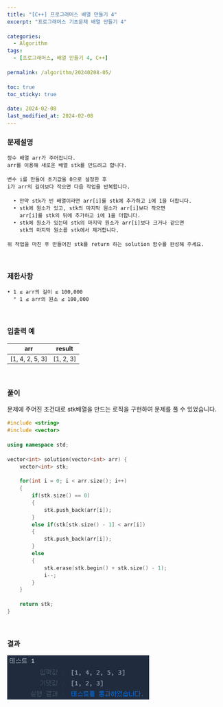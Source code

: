 ```yaml
---
title: "[C++] 프로그래머스 배열 만들기 4"
excerpt: "프로그래머스 기초문제 배열 만들기 4"

categories:
  - Algorithm
tags:
  - [프로그래머스, 배열 만들기 4, C++]

permalink: /algorithm/20240208-05/

toc: true
toc_sticky: true

date: 2024-02-08
last_modified_at: 2024-02-08
---
```


### 문제설명

    정수 배열 arr가 주어집니다.
    arr를 이용해 새로운 배열 stk를 만드려고 합니다.

    변수 i를 만들어 초기값을 0으로 설정한 후
    i가 arr의 길이보다 작으면 다음 작업을 반복합니다.

      • 만약 stk가 빈 배열이라면 arr[i]를 stk에 추가하고 i에 1을 더합니다.
      • stk에 원소가 있고, stk의 마지막 원소가 arr[i]보다 작으면
        arr[i]를 stk의 뒤에 추가하고 i에 1을 더합니다.
      • stk에 원소가 있는데 stk의 마지막 원소가 arr[i]보다 크거나 같으면
        stk의 마지막 원소를 stk에서 제거합니다.

    위 작업을 마친 후 만들어진 stk를 return 하는 solution 함수를 완성해 주세요.

<br/>

### 제한사항

    • 1 ≤ arr의 길이 ≤ 100,000
      ° 1 ≤ arr의 원소 ≤ 100,000

<br/>

### 입출력 예

|arr|result|
|---|---|
|[1, 4, 2, 5, 3]|[1, 2, 3]|

<br/>

### 풀이

문제에 주어진 조건대로 stk배열을 만드는 로직을 구현하여 문제를 풀 수 있었습니다.

```cpp
#include <string>
#include <vector>

using namespace std;

vector<int> solution(vector<int> arr) {
    vector<int> stk;
    
    for(int i = 0; i < arr.size(); i++)
    {
        if(stk.size() == 0)
        {
            stk.push_back(arr[i]);
        }
        else if(stk[stk.size() - 1] < arr[i])
        {
            stk.push_back(arr[i]);
        }
        else
        {
            stk.erase(stk.begin() + stk.size() - 1);
            i--;
        }
    }
    
    return stk;
}
```

<br/>

### 결과
![코드 실행결과](/assets/images/posts_img/20240208-05/001.png "코드 실행결과")
